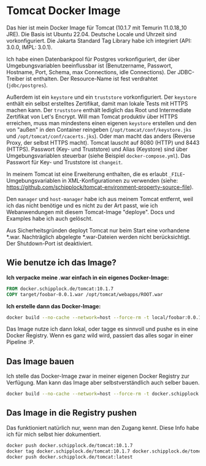 # Tomcat Docker Image

Das hier ist mein Docker Image für Tomcat (10.1.7 mit Temurin 11.0.18_10 JRE).
Die Basis ist Ubuntu 22.04. Deutsche Locale und Uhrzeit sind vorkonfiguriert.
Die Jakarta Standard Tag Library habe ich integriert (API: 3.0.0, IMPL: 3.0.1).

Ich habe einen Datenbankpool für Postgres vorkonfiguriert, der über Umgebungsvariablen beeinflussbar ist
(Benutzername, Passwort, Hostname, Port, Schema, max Connections, idle Connections). Der JDBC-Treiber ist enthalten. Der Resource-Name ist fest verdrahtet (`jdbc/postgres`).

Außerdem ist ein `keystore` und ein `truststore` vorkonfiguriert.
Der `keystore` enthält ein selbst erstelltes Zertifikat, damit man lokale Tests mit HTTPS machen kann.
Der `truststore` enthält lediglich das Root und Intermediate Zertifikat von Let's Encrypt.
Will man Tomcat produktiv über HTTPS erreichen, muss man mindestens einen eigenen `keystore` erstellen und den von "außen" in den Container reingeben (`/opt/tomcat/conf/keystore.jks` und `/opt/tomcat/conf/cacerts.jks`). Oder man macht das anders (Reverse Proxy, der selbst HTTPS macht). Tomcat lauscht auf 8080 (HTTP) und 8443 (HTTPS).
Passwort (Key- und Truststore) und Alias (Keystore) sind über Umgebungsvariablen steuerbar (siehe Beispiel `docker-compose.yml`). Das Passwort für Key- und Truststore ist `changeit`.

In meinem Tomcat ist eine Erweiterung enthalten, die es erlaubt `_FILE`-Umgebungsvariablen in XML-Konfigurationen zu verwenden (siehe: https://github.com/schipplock/tomcat-environment-property-source-file).

Den `manager` und `host-manager` habe ich aus meinem Tomcat entfernt, weil ich das nicht benötige und es nicht zu der Art passt, wie ich Webanwendungen mit diesem Tomcat-Image "deploye". Docs und Examples habe ich auch gelöscht.

Aus Sicherheitsgründen deployt Tomcat nur beim Start eine vorhandene *.war. Nachträglich abgelegte *.war-Dateien werden nicht berücksichtigt. Der Shutdown-Port ist deaktiviert.

## Wie benutze ich das Image?

**Ich verpacke meine .war einfach in ein eigenes Docker-Image:**

```dockerfile
FROM docker.schipplock.de/tomcat:10.1.7
COPY target/foobar-0.0.1.war /opt/tomcat/webapps/ROOT.war
```

**Ich erstelle dann das Docker-Image:**

```bash
docker build --no-cache --network=host --force-rm -t local/foobar:0.0.1 .
```

Das Image nutze ich dann lokal, oder tagge es sinnvoll und pushe es in eine Docker Registry.
Wenn es ganz wild wird, passiert das alles sogar in einer Pipeline :P.

## Das Image bauen

Ich stelle das Docker-Image zwar in meiner eigenen Docker Registry zur Verfügung.
Man kann das Image aber selbstverständlich auch selber bauen.

```bash
docker build --no-cache --network=host --force-rm -t docker.schipplock.de/tomcat:10.1.7 .
```

## Das Image in die Registry pushen

Das funktioniert natürlich nur, wenn man den Zugang kennt. Diese Info habe ich für mich selbst hier dokumentiert.

```bash
docker push docker.schipplock.de/tomcat:10.1.7
docker tag docker.schipplock.de/tomcat:10.1.7 docker.schipplock.de/tomcat:latest
docker push docker.schipplock.de/tomcat:latest
```